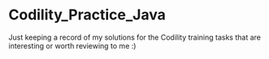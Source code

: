 # Codility_Practice_Java
Just keeping a record of my solutions for the Codility training tasks that are interesting or worth reviewing to me :)
